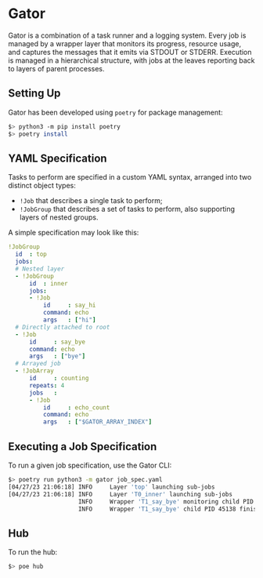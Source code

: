 # Gator

Gator is a combination of a task runner and a logging system. Every job is
managed by a wrapper layer that monitors its progress, resource usage, and
captures the messages that it emits via STDOUT or STDERR. Execution is managed
in a hierarchical structure, with jobs at the leaves reporting back to layers of
parent processes.

## Setting Up

Gator has been developed using `poetry` for package management:

```bash
$> python3 -m pip install poetry
$> poetry install
```

## YAML Specification

Tasks to perform are specified in a custom YAML syntax, arranged into two
distinct object types:

 * `!Job` that describes a single task to perform;
 * `!JobGroup` that describes a set of tasks to perform, also supporting layers
   of nested groups.

A simple specification may look like this:

```yaml
!JobGroup
  id  : top
  jobs:
  # Nested layer
  - !JobGroup
      id  : inner
      jobs:
      - !Job
          id     : say_hi
          command: echo
          args   : ["hi"]
  # Directly attached to root
  - !Job
      id     : say_bye
      command: echo
      args   : ["bye"]
  # Arrayed job
  - !JobArray
      id     : counting
      repeats: 4
      jobs   :
      - !Job
          id     : echo_count
          command: echo
          args   : ["$GATOR_ARRAY_INDEX"]
```

## Executing a Job Specification

To run a given job specification, use the Gator CLI:

```bash
$> poetry run python3 -m gator job_spec.yaml
[04/27/23 21:06:18] INFO     Layer 'top' launching sub-jobs
[04/27/23 21:06:18] INFO     Layer 'T0_inner' launching sub-jobs
                    INFO     Wrapper 'T1_say_bye' monitoring child PID 45138
                    INFO     Wrapper 'T1_say_bye' child PID 45138 finished
```

## Hub

To run the hub:

```bash
$> poe hub
```
